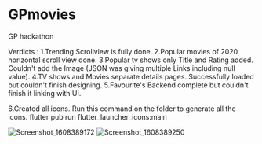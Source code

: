 # GPmovies
 GP hackathon

Verdicts :
 1.Trending Scrollview is fully done.
 2.Popular movies of 2020 horizontal scroll view done.
 3.Popular tv shows only Title and Rating added. Couldn't add the Image (JSON was giving multiple Links including null value).
 4.TV shows and Movies separate details pages. Successfully loaded but couldn't finish designing.
 5.Favourite's Backend complete but couldn't finish it linking with UI.
 
 6.Created all icons.
 Run this command on the folder to generate all the icons.
 flutter pub run flutter_launcher_icons:main
 

![Screenshot_1608389172](https://user-images.githubusercontent.com/53114581/102692636-d55d5000-423e-11eb-88aa-aee4508697c2.png)
![Screenshot_1608389250](https://user-images.githubusercontent.com/53114581/102692637-d7271380-423e-11eb-8381-dbb290dead60.png)
